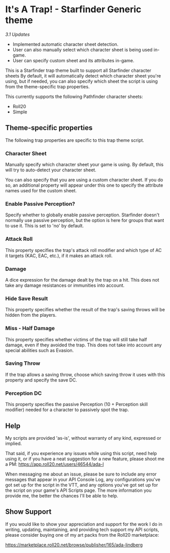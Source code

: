 # It's A Trap! - Starfinder Generic theme

_3.1 Updates_

* Implemented automatic character sheet detection.
* User can also manually select which character sheet is being used in-game.
* User can specify custom sheet and its attributes in-game.

This is a Starfinder trap theme built to support all Starfinder character sheets
By default, it will automatically detect which character sheet you're using,
but if needed, you can also specify which sheet the script is using from the
theme-specific trap properties.

This currently supports the following Pathfinder character sheets:

* Roll20
* Simple

## Theme-specific properties
The following trap properties are specific to this trap theme script.

### Character Sheet
Manually specify which character sheet your game is using. By default, this
will try to auto-detect your character sheet.

You can also specify that you are using a custom character sheet. If you do so,
an additional property will appear under this one to specify the attribute
names used for the custom sheet.

### Enable Passive Perception?
Specify whether to globally enable passive perception. Starfinder doesn't normally
use passive perception, but the option is here for groups that want to use it.
This is set to 'no' by default.

### Attack Roll
This property specifies the trap's attack roll modifier and which type of AC it
targets (KAC, EAC, etc.), if it makes an attack roll.

### Damage
A dice expression for the damage dealt by the trap on a hit. This does not
take any damage resistances or immunities into account.

### Hide Save Result
This property specifies whether the result of the trap's saving throws will be
hidden from the players.

### Miss - Half Damage
This property specifies whether victims of the trap will still take half damage,
even if they avoided the trap. This does not take into account any special
abilities such as Evasion.

### Saving Throw
If the trap allows a saving throw, choose which saving throw it uses with this
property and specify the save DC.

### Perception DC
This property specifies the passive Perception (10 + Perception skill modifier)
needed for a character to passively spot the trap.

## Help

My scripts are provided 'as-is', without warranty of any kind, expressed or implied.

That said, if you experience any issues while using this script,
need help using it, or if you have a neat suggestion for a new feature,
please shoot me a PM:
https://app.roll20.net/users/46544/ada-l

When messaging me about an issue, please be sure to include any error messages that
appear in your API Console Log, any configurations you've got set up for the
script in the VTT, and any options you've got set up for the script on your
game's API Scripts page. The more information you provide me, the better the
chances I'll be able to help.

## Show Support

If you would like to show your appreciation and support for the work I do in writing,
updating, maintaining, and providing tech support my API scripts,
please consider buying one of my art packs from the Roll20 marketplace:

https://marketplace.roll20.net/browse/publisher/165/ada-lindberg
